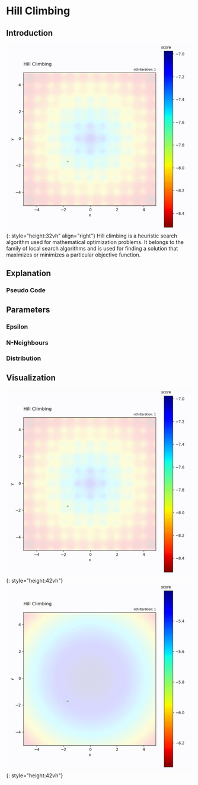 # Hill Climbing

## Introduction


![Image title](assets/ackley_function.gif){: style="height:32vh" align="right"} Hill climbing is a heuristic search algorithm used for mathematical optimization problems. It belongs to the family of local search algorithms and is used for finding a solution that maximizes or minimizes a particular objective function. 


## Explanation


### Pseudo Code



## Parameters

### Epsilon

### N-Neighbours

### Distribution


## Visualization

![Image title](assets/ackley_function.gif){: style="height:42vh"}
![Image title](assets/sphere_function.gif){: style="height:42vh"}
